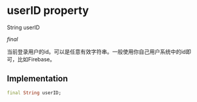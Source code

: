 


# userID property







String userID
  
_<span class="feature">final</span>_



<p>当前登录用户的id。可以是任意有效字符串。一般使用你自己用户系统中的id即可，比如Firebase。</p>



## Implementation

```dart
final String userID;
```







